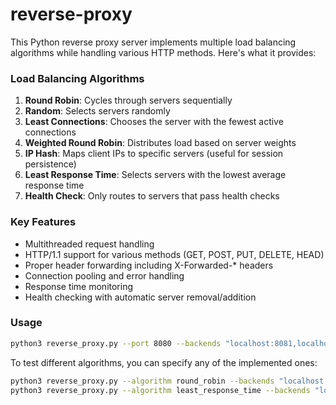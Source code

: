# reverse-proxy

This Python reverse proxy server implements multiple load balancing algorithms while handling various HTTP methods. Here's what it provides:

### Load Balancing Algorithms

1. **Round Robin**: Cycles through servers sequentially
2. **Random**: Selects servers randomly
3. **Least Connections**: Chooses the server with the fewest active connections
4. **Weighted Round Robin**: Distributes load based on server weights
5. **IP Hash**: Maps client IPs to specific servers (useful for session persistence)
6. **Least Response Time**: Selects servers with the lowest average response time
7. **Health Check**: Only routes to servers that pass health checks

### Key Features

- Multithreaded request handling
- HTTP/1.1 support for various methods (GET, POST, PUT, DELETE, HEAD)
- Proper header forwarding including X-Forwarded-* headers
- Connection pooling and error handling
- Response time monitoring
- Health checking with automatic server removal/addition

### Usage

```bash
python3 reverse_proxy.py --port 8080 --backends "localhost:8081,localhost:8082,localhost:8083" --algorithm least_connections
```

To test different algorithms, you can specify any of the implemented ones:

```bash
python3 reverse_proxy.py --algorithm round_robin --backends "localhost:8081,localhost:8082"
python3 reverse_proxy.py --algorithm least_response_time --backends "localhost:8081,localhost:8082"
```

